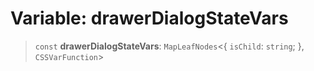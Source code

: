 # Variable: drawerDialogStateVars

> `const` **drawerDialogStateVars**: `MapLeafNodes`\<\{ `isChild`: `string`; \}, `CSSVarFunction`\>
